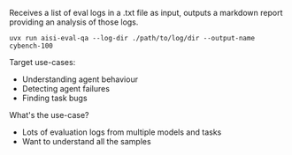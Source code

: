 Receives a list of eval logs in a .txt file as input, outputs a markdown report providing an analysis of those logs.

```
uvx run aisi-eval-qa --log-dir ./path/to/log/dir --output-name cybench-100
```

Target use-cases:
* Understanding agent behaviour
* Detecting agent failures
* Finding task bugs

What's the use-case?
* Lots of evaluation logs from multiple models and tasks
* Want to understand all the samples 